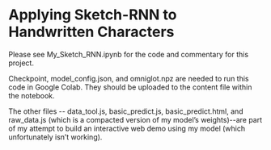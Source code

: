 # Applying Sketch-RNN to Handwritten Characters

Please see My_Sketch_RNN.ipynb for the code and commentary for this project. 

Checkpoint, model_config.json, and omniglot.npz are needed to run this code in Google Colab. They should be uploaded to the content file within the notebook.

The other files -- data_tool.js, basic_predict.js, basic_predict.html, and raw_data.js (which is a compacted version of my model’s weights)--are part of my attempt to build an interactive web demo using my model (which unfortunately isn’t working).
